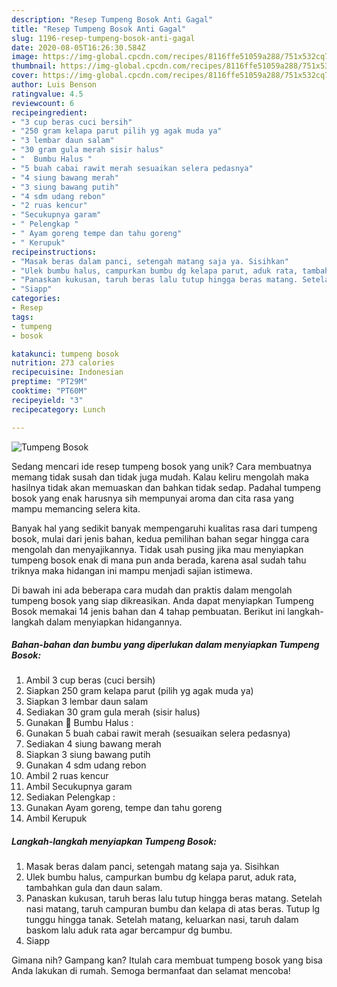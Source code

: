```yaml
---
description: "Resep Tumpeng Bosok Anti Gagal"
title: "Resep Tumpeng Bosok Anti Gagal"
slug: 1196-resep-tumpeng-bosok-anti-gagal
date: 2020-08-05T16:26:30.584Z
image: https://img-global.cpcdn.com/recipes/8116ffe51059a288/751x532cq70/tumpeng-bosok-foto-resep-utama.jpg
thumbnail: https://img-global.cpcdn.com/recipes/8116ffe51059a288/751x532cq70/tumpeng-bosok-foto-resep-utama.jpg
cover: https://img-global.cpcdn.com/recipes/8116ffe51059a288/751x532cq70/tumpeng-bosok-foto-resep-utama.jpg
author: Luis Benson
ratingvalue: 4.5
reviewcount: 6
recipeingredient:
- "3 cup beras cuci bersih"
- "250 gram kelapa parut pilih yg agak muda ya"
- "3 lembar daun salam"
- "30 gram gula merah sisir halus"
- "  Bumbu Halus "
- "5 buah cabai rawit merah sesuaikan selera pedasnya"
- "4 siung bawang merah"
- "3 siung bawang putih"
- "4 sdm udang rebon"
- "2 ruas kencur"
- "Secukupnya garam"
- " Pelengkap "
- " Ayam goreng tempe dan tahu goreng"
- " Kerupuk"
recipeinstructions:
- "Masak beras dalam panci, setengah matang saja ya. Sisihkan"
- "Ulek bumbu halus, campurkan bumbu dg kelapa parut, aduk rata, tambahkan gula dan daun salam."
- "Panaskan kukusan, taruh beras lalu tutup hingga beras matang. Setelah nasi matang, taruh campuran bumbu dan kelapa di atas beras. Tutup lg tunggu hingga tanak. Setelah matang, keluarkan nasi, taruh dalam baskom lalu aduk rata agar bercampur dg bumbu."
- "Siapp"
categories:
- Resep
tags:
- tumpeng
- bosok

katakunci: tumpeng bosok 
nutrition: 273 calories
recipecuisine: Indonesian
preptime: "PT29M"
cooktime: "PT60M"
recipeyield: "3"
recipecategory: Lunch

---
```



![Tumpeng Bosok](https://img-global.cpcdn.com/recipes/8116ffe51059a288/751x532cq70/tumpeng-bosok-foto-resep-utama.jpg)

Sedang mencari ide resep tumpeng bosok yang unik? Cara membuatnya memang tidak susah dan tidak juga mudah. Kalau keliru mengolah maka hasilnya tidak akan memuaskan dan bahkan tidak sedap. Padahal tumpeng bosok yang enak harusnya sih mempunyai aroma dan cita rasa yang mampu memancing selera kita.



Banyak hal yang sedikit banyak mempengaruhi kualitas rasa dari tumpeng bosok, mulai dari jenis bahan, kedua pemilihan bahan segar hingga cara mengolah dan menyajikannya. Tidak usah pusing jika mau menyiapkan tumpeng bosok enak di mana pun anda berada, karena asal sudah tahu triknya maka hidangan ini mampu menjadi sajian istimewa.


Di bawah ini ada beberapa cara mudah dan praktis dalam mengolah tumpeng bosok yang siap dikreasikan. Anda dapat menyiapkan Tumpeng Bosok memakai 14 jenis bahan dan 4 tahap pembuatan. Berikut ini langkah-langkah dalam menyiapkan hidangannya.

<!--inarticleads1-->

##### Bahan-bahan dan bumbu yang diperlukan dalam menyiapkan Tumpeng Bosok:

1. Ambil 3 cup beras (cuci bersih)
1. Siapkan 250 gram kelapa parut (pilih yg agak muda ya)
1. Siapkan 3 lembar daun salam
1. Sediakan 30 gram gula merah (sisir halus)
1. Gunakan  🍚 Bumbu Halus :
1. Gunakan 5 buah cabai rawit merah (sesuaikan selera pedasnya)
1. Sediakan 4 siung bawang merah
1. Siapkan 3 siung bawang putih
1. Gunakan 4 sdm udang rebon
1. Ambil 2 ruas kencur
1. Ambil Secukupnya garam
1. Sediakan  Pelengkap :
1. Gunakan  Ayam goreng, tempe dan tahu goreng
1. Ambil  Kerupuk




<!--inarticleads2-->

##### Langkah-langkah menyiapkan Tumpeng Bosok:

1. Masak beras dalam panci, setengah matang saja ya. Sisihkan
1. Ulek bumbu halus, campurkan bumbu dg kelapa parut, aduk rata, tambahkan gula dan daun salam.
1. Panaskan kukusan, taruh beras lalu tutup hingga beras matang. Setelah nasi matang, taruh campuran bumbu dan kelapa di atas beras. Tutup lg tunggu hingga tanak. Setelah matang, keluarkan nasi, taruh dalam baskom lalu aduk rata agar bercampur dg bumbu.
1. Siapp




Gimana nih? Gampang kan? Itulah cara membuat tumpeng bosok yang bisa Anda lakukan di rumah. Semoga bermanfaat dan selamat mencoba!

